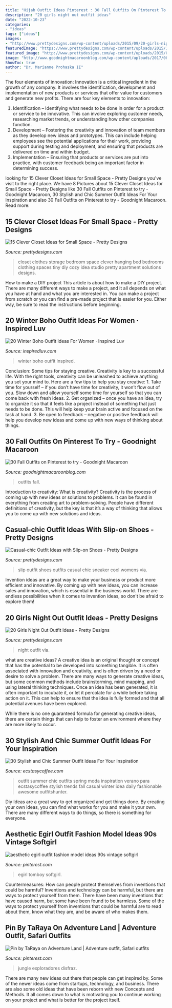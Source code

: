 ```yaml
---
title: "Hijab Outfit Ideas Pinterest : 30 Fall Outfits On Pinterest To Try"
description: "20 girls night out outfit ideas"
date: "2022-10-23"
categories:
- "ideas"
tags: ["ideas"]
images:
- "http://www.prettydesigns.com/wp-content/uploads/2015/09/20-girls-night-out-outfit-ideas13.jpg"
featuredImage: "https://www.prettydesigns.com/wp-content/uploads/2015/10/Clothes-Storage.jpg"
featured_image: "http://www.prettydesigns.com/wp-content/uploads/2015/09/20-girls-night-out-outfit-ideas13.jpg"
image: "http://www.goodnightmacaroonblog.com/wp-content/uploads/2017/08/7cf8f5a661210853a328ffbd8ed31af2.jpg"
ShowToc: true
author: "Dr. Marianne Prohaska II"
---
```



The four elements of innovation:
Innovation is a critical ingredient in the growth of any company. It involves the identification, development and implementation of new products or services that offer value for customers and generate new profits.
There are four key elements to innovation:
1) Identification – Identifying what needs to be done in order for a product or service to be innovative. This can involve exploring customer needs, researching market trends, or understanding how other companies function.
2) Development – Fostering the creativity and innovation of team members as they develop new ideas and prototypes. This can include helping employees see the potential applications for their work, providing support during testing and deployment, and ensuring that products are delivered on time and within budget. 
3) Implementation – Ensuring that products or services are put into practice, with customer feedback being an important factor in determining success.

	

		
looking for 15 Clever Closet Ideas for Small Space - Pretty Designs you've visit to the right place. We have 8 Pictures about 15 Clever Closet Ideas for Small Space - Pretty Designs like 30 Fall Outfits on Pinterest to try - Goodnight Macaroon, 30 Stylish and Chic Summer Outfit Ideas For Your Inspiration and also 30 Fall Outfits on Pinterest to try - Goodnight Macaroon. Read more:
		
    
## 15 Clever Closet Ideas For Small Space - Pretty Designs

<img loading=lazy src="https://www.prettydesigns.com/wp-content/uploads/2015/10/Clothes-Storage.jpg" onerror="this.onerror=null;this.src='https://tse1.mm.bing.net/th?id=OIP.1aTzA40VQhfVq9wn073BxQHaLF&amp;pid=15.1';" alt="15 Clever Closet Ideas for Small Space - Pretty Designs">

_Source: prettydesigns.com_

>closet clothes storage bedroom space clever hanging bed bedrooms clothing spaces tiny diy cozy idea studio pretty apartment solutions designs. 

	

How to make a DIY project
This article is about how to make a DIY project. There are many different ways to make a project, and it all depends on what you have at hand and what you are interested in. You can make a project from scratch or you can find a pre-made project that is easier for you. Either way, be sure to read the instructions before beginning.

    
## 20 Winter Boho Outfit Ideas For Women · Inspired Luv

<img loading=lazy src="http://www.inspiredluv.com/wp-content/uploads/2016/12/winter-boho-outfit-women-ideas.jpg" onerror="this.onerror=null;this.src='https://tse1.mm.bing.net/th?id=OIP.1xIW-AWt_JODOPyb7ed94gHaLD&amp;pid=15.1';" alt="20 Winter Boho Outfit Ideas For Women · Inspired Luv">

_Source: inspiredluv.com_

>winter boho outfit inspired. 

	

Conclusion: Some tips for staying creative.
Creativity is key to a successful life. With the right tools, creativity can be unleashed to achieve anything you set your mind to. Here are a few tips to help you stay creative: 1. Take time for yourself – if you don’t have time for creativity, it won’t flow out of you. Slow down and allow yourself some time for yourself so that you can come back with fresh ideas. 2. Get organized – once you have an idea, try to organize it so that it feels like a project instead of something that just needs to be done. This will help keep your brain active and focused on the task at hand. 3. Be open to feedback – negative or positive feedback will help you develop new ideas and come up with new ways of thinking about things.
    
## 30 Fall Outfits On Pinterest To Try - Goodnight Macaroon

<img loading=lazy src="http://www.goodnightmacaroonblog.com/wp-content/uploads/2017/08/7cf8f5a661210853a328ffbd8ed31af2.jpg" onerror="this.onerror=null;this.src='https://tse2.mm.bing.net/th?id=OIP.FCjp_J5v46-0fQtQj5mjsQHaQK&amp;pid=15.1';" alt="30 Fall Outfits on Pinterest to try - Goodnight Macaroon">

_Source: goodnightmacaroonblog.com_

>outfits fall. 

	

Introduction to creativity: What is creativity?
Creativity is the process of coming up with new ideas or solutions to problems. It can be found in everything from creating art to problem-solving. People have different definitions of creativity, but the key is that it’s a way of thinking that allows you to come up with new solutions and ideas.

    
## Casual-chic Outfit Ideas With Slip-on Shoes - Pretty Designs

<img loading=lazy src="http://www.prettydesigns.com/wp-content/uploads/2014/05/Cool-Black-Outfit-with-Slip-on-Shoes.jpg" onerror="this.onerror=null;this.src='https://tse1.mm.bing.net/th?id=OIP.E6Ktn8S4Ut38oJkoD3VzpAHaK-&amp;pid=15.1';" alt="Casual-chic Outfit Ideas with Slip-on Shoes - Pretty Designs">

_Source: prettydesigns.com_

>slip outfit shoes outfits casual chic sneaker cool womens via. 

	

Invention ideas are a great way to make your business or product more efficient and innovative. By coming up with new ideas, you can increase sales and innovation, which is essential in the business world. There are endless possibilities when it comes to invention ideas, so don't be afraid to explore them!

    
## 20 Girls Night Out Outfit Ideas - Pretty Designs

<img loading=lazy src="http://www.prettydesigns.com/wp-content/uploads/2015/09/20-girls-night-out-outfit-ideas13.jpg" onerror="this.onerror=null;this.src='https://tse3.mm.bing.net/th?id=OIP.rC3VmS2Bjcmu6NIu55275QHaLH&amp;pid=15.1';" alt="20 Girls Night Out Outfit Ideas - Pretty Designs">

_Source: prettydesigns.com_

>night outfit via. 

	

what are creative ideas?
A creative idea is an original thought or concept that has the potential to be developed into something tangible. It is often associated with innovation and creativity, and is often driven by a need or desire to solve a problem.
There are many ways to generate creative ideas, but some common methods include brainstorming, mind mapping, and using lateral thinking techniques. Once an idea has been generated, it is often important to incubate it, or let it percolate for a while before taking action on it. This can help to ensure that the idea is fully formed and that all potential avenues have been explored.

While there is no one guaranteed formula for generating creative ideas, there are certain things that can help to foster an environment where they are more likely to occur.

    
## 30 Stylish And Chic Summer Outfit Ideas For Your Inspiration

<img loading=lazy src="https://i2.wp.com/www.ecstasycoffee.com/wp-content/uploads/2016/09/Fashionable-Summer-Outfit-@EcstasyCoffee-30.jpg?resize=599%2C1651" onerror="this.onerror=null;this.src='https://tse3.mm.bing.net/th?id=OIP.LzosUn0VEeGYZ-c715MCCAHaUa&amp;pid=15.1';" alt="30 Stylish and Chic Summer Outfit Ideas For Your Inspiration">

_Source: ecstasycoffee.com_

>outfit summer chic outfits spring moda inspiration verano para ecstasycoffee stylish trends fall casual winter idea daily fashionable awesome outfitshunter. 

	

Diy Ideas are a great way to get organized and get things done. By creating your own ideas, you can find what works for you and make it your own. There are many different ways to do things, so there is something for everyone.

    
## Aesthetic Egirl Outfit Fashion Model Ideas 90s Vintage Softgirl

<img loading=lazy src="https://i.pinimg.com/736x/93/8e/3e/938e3e9c439dfe2da179696cfd271a49.jpg" onerror="this.onerror=null;this.src='https://tse2.mm.bing.net/th?id=OIP.81F72F1tjtg2sP-8kRMGAwHaNK&amp;pid=15.1';" alt="aesthetic egirl outfit fashion model ideas 90s vintage softgirl">

_Source: pinterest.com_

>egirl tomboy softgirl. 

	

Countermeasures: How can people protect themselves from inventions that could be harmful?
Inventions and technology can be harmful, but there are ways to protect yourself from them. There have been many inventions that have caused harm, but some have been found to be harmless. Some of the ways to protect yourself from inventions that could be harmful are to read about them, know what they are, and be aware of who makes them.

    
## Pin By TaRaya On Adventure Land | Adventure Outfit, Safari Outfits

<img loading=lazy src="https://i.pinimg.com/736x/ed/fc/73/edfc733aaa81dbb15bb1bd3000dd06b4.jpg" onerror="this.onerror=null;this.src='https://tse3.mm.bing.net/th?id=OIP.ik2-oPfF2nUeUNjzW0YhhgHaK2&amp;pid=15.1';" alt="Pin by TaRaya on Adventure Land | Adventure outfit, Safari outfits">

_Source: pinterest.com_

>jungle exploradores disfraz. 

	

There are many new ideas out there that people can get inspired by. Some of the newer ideas come from startups, technology, and business. There are also some old ideas that have been reborn with new Concepts and Methods. It all comes down to what is motivating you to continue working on your project and what is better for the project itself.

